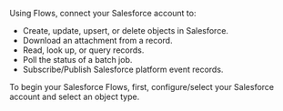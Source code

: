 Using Flows, connect your Salesforce account to:
* Create, update, upsert, or delete objects in Salesforce.
* Download an attachment from a record.
* Read, look up, or query records.
* Poll the status of a batch job.
* Subscribe/Publish Salesforce platform event records.

To begin your Salesforce Flows, first, configure/select your Salesforce account and select an object type.
